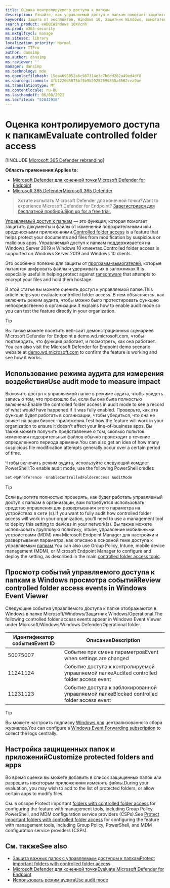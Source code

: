 ```yaml
---
title: Оценка контролируемого доступа к папкам
description: Узнайте, как управляемый доступ к папкам помогает защитить файлы от изменения вредоносными приложениями.
keywords: Защита от эксплойтов, Windows 10, защитник Windows, вымогателей, защита, оценка, тестирование, демонстрация, попытка
search.product: eADQiWindows 10XVcnh
ms.prod: m365-security
ms.mktglfcycl: manage
ms.sitesec: library
localization_priority: Normal
audience: ITPro
author: dansimp
ms.author: dansimp
ms.reviewer: ''
manager: dansimp
ms.technology: mde
ms.openlocfilehash: 15ea4696052a6c987314e3c7b0dd282a49ed4df8
ms.sourcegitcommit: 4fb1226d5875bf5b9b29252596855a6562cea9ae
ms.translationtype: MT
ms.contentlocale: ru-RU
ms.lasthandoff: 06/08/2021
ms.locfileid: "52842918"
---
```

# <a name="evaluate-controlled-folder-access"></a><span data-ttu-id="5f5e9-104">Оценка контролируемого доступа к папкам</span><span class="sxs-lookup"><span data-stu-id="5f5e9-104">Evaluate controlled folder access</span></span>

[!INCLUDE [Microsoft 365 Defender rebranding](../../includes/microsoft-defender.md)]

<span data-ttu-id="5f5e9-105">**Область применения:**</span><span class="sxs-lookup"><span data-stu-id="5f5e9-105">**Applies to:**</span></span>
- [<span data-ttu-id="5f5e9-106">Microsoft Defender для конечной точки</span><span class="sxs-lookup"><span data-stu-id="5f5e9-106">Microsoft Defender for Endpoint</span></span>](https://go.microsoft.com/fwlink/?linkid=2154037)
- [<span data-ttu-id="5f5e9-107">Microsoft 365 Defender</span><span class="sxs-lookup"><span data-stu-id="5f5e9-107">Microsoft 365 Defender</span></span>](https://go.microsoft.com/fwlink/?linkid=2118804)

><span data-ttu-id="5f5e9-108">Хотите испытать Microsoft Defender для конечной точки?</span><span class="sxs-lookup"><span data-stu-id="5f5e9-108">Want to experience Microsoft Defender for Endpoint?</span></span> [<span data-ttu-id="5f5e9-109">Зарегистрився для бесплатной пробной.</span><span class="sxs-lookup"><span data-stu-id="5f5e9-109">Sign up for a free trial.</span></span>](https://www.microsoft.com/microsoft-365/windows/microsoft-defender-atp?ocid=docs-wdatp-enablesiem-abovefoldlink)


<span data-ttu-id="5f5e9-110">[Управляемый доступ к папкам](controlled-folders.md) — это функция, которая помогает защитить документы и файлы от изменений подозрительными или вредоносными приложениями.</span><span class="sxs-lookup"><span data-stu-id="5f5e9-110">[Controlled folder access](controlled-folders.md) is a feature that helps protect your documents and files from modification by suspicious or malicious apps.</span></span> <span data-ttu-id="5f5e9-111">Управляемый доступ к папкам поддерживается на Windows Server 2019 и Windows 10 клиентах.</span><span class="sxs-lookup"><span data-stu-id="5f5e9-111">Controlled folder access is supported on Windows Server 2019 and Windows 10 clients.</span></span>

<span data-ttu-id="5f5e9-112">Это особенно полезно для защиты от [программ-вымогателей,](https://www.microsoft.com/wdsi/threats/ransomware) которые пытаются шифровать файлы и удерживать их в заложниках.</span><span class="sxs-lookup"><span data-stu-id="5f5e9-112">It is especially useful in helping protect against [ransomware](https://www.microsoft.com/wdsi/threats/ransomware) that attempts to encrypt your files and hold them hostage.</span></span>

<span data-ttu-id="5f5e9-113">В этой статье вы можете оценить доступ к управляемой папке.</span><span class="sxs-lookup"><span data-stu-id="5f5e9-113">This article helps you evaluate controlled folder access.</span></span> <span data-ttu-id="5f5e9-114">В нем объясняется, как включить режим аудита, чтобы можно было протестировать функцию непосредственно в организации.</span><span class="sxs-lookup"><span data-stu-id="5f5e9-114">It explains how to enable audit mode so you can test the feature directly in your organization.</span></span>

> [!TIP]
> <span data-ttu-id="5f5e9-115">Вы также можете посетить веб-сайт демонстрационных сценариев Microsoft Defender for Endpoint в demo.wd.microsoft.com, чтобы подтвердить, что функция работает, и посмотреть, как она работает. [](https://demo.wd.microsoft.com?ocid=cx-wddocs-testground)</span><span class="sxs-lookup"><span data-stu-id="5f5e9-115">You can also visit the Microsoft Defender for Endpoint demo scenario website at [demo.wd.microsoft.com](https://demo.wd.microsoft.com?ocid=cx-wddocs-testground) to confirm the feature is working and see how it works.</span></span>

## <a name="use-audit-mode-to-measure-impact"></a><span data-ttu-id="5f5e9-116">Использование режима аудита для измерения воздействия</span><span class="sxs-lookup"><span data-stu-id="5f5e9-116">Use audit mode to measure impact</span></span>

<span data-ttu-id="5f5e9-117">Включить доступ к управляемой папке в режиме  аудита, чтобы увидеть запись о том, что произошло бы, если бы она была полностью включена.</span><span class="sxs-lookup"><span data-stu-id="5f5e9-117">Enable the controlled folder access in audit mode to see a record of what *would* have happened if it was fully enabled.</span></span> <span data-ttu-id="5f5e9-118">Проверьте, как эта функция будет работать в организации, чтобы убедиться, что она не влияет на ваши бизнес-приложения.</span><span class="sxs-lookup"><span data-stu-id="5f5e9-118">Test how the feature will work in your organization to ensure it doesn't affect your line-of-business apps.</span></span> <span data-ttu-id="5f5e9-119">Вы также можете получить представление о том, сколько попыток изменения подозрительных файлов обычно происходит в течение определенного периода времени.</span><span class="sxs-lookup"><span data-stu-id="5f5e9-119">You can also get an idea of how many suspicious file modification attempts generally occur over a certain period of time.</span></span>

<span data-ttu-id="5f5e9-120">Чтобы включить режим аудита, используйте следующий комдлет PowerShell:</span><span class="sxs-lookup"><span data-stu-id="5f5e9-120">To enable audit mode, use the following PowerShell cmdlet:</span></span>

```PowerShell
Set-MpPreference -EnableControlledFolderAccess AuditMode
```

> [!TIP]
> <span data-ttu-id="5f5e9-121">Если вы хотите полностью проверять, как будет работать управляемый доступ к папкам в организации, вам потребуется использовать средство управления для развертывания этого параметра на устройствах в сети (s).</span><span class="sxs-lookup"><span data-stu-id="5f5e9-121">If you want to fully audit how controlled folder access will work in your organization, you'll need to use a management tool to deploy this setting to devices in your network(s).</span></span>
<span data-ttu-id="5f5e9-122">Вы также можете использовать групповую политику, intune, управление мобильными устройствами (MDM) или Microsoft Endpoint Manager для настройки и развертывания параметра, как описано в основной теме доступа к управляемым [папкам](controlled-folders.md).</span><span class="sxs-lookup"><span data-stu-id="5f5e9-122">You can also use Group Policy, Intune, mobile device management (MDM), or Microsoft Endpoint Manager to configure and deploy the setting, as described in the main [controlled folder access topic](controlled-folders.md).</span></span>

## <a name="review-controlled-folder-access-events-in-windows-event-viewer"></a><span data-ttu-id="5f5e9-123">Просмотр событий управляемого доступа к папкам в Windows просмотра событий</span><span class="sxs-lookup"><span data-stu-id="5f5e9-123">Review controlled folder access events in Windows Event Viewer</span></span>

<span data-ttu-id="5f5e9-124">Следующие события управляемого доступа к папке отображаются в Windows в папке Microsoft/Windows/Защитник Windows/Operational.</span><span class="sxs-lookup"><span data-stu-id="5f5e9-124">The following controlled folder access events appear in Windows Event Viewer under Microsoft/Windows/Windows Defender/Operational folder.</span></span>

<span data-ttu-id="5f5e9-125">Идентификатор события</span><span class="sxs-lookup"><span data-stu-id="5f5e9-125">Event ID</span></span> | <span data-ttu-id="5f5e9-126">Описание</span><span class="sxs-lookup"><span data-stu-id="5f5e9-126">Description</span></span>
-|-
 <span data-ttu-id="5f5e9-127">5007</span><span class="sxs-lookup"><span data-stu-id="5f5e9-127">5007</span></span> | <span data-ttu-id="5f5e9-128">Событие при смене параметров</span><span class="sxs-lookup"><span data-stu-id="5f5e9-128">Event when settings are changed</span></span>
 <span data-ttu-id="5f5e9-129">1124</span><span class="sxs-lookup"><span data-stu-id="5f5e9-129">1124</span></span> | <span data-ttu-id="5f5e9-130">Событие доступа к контролируемой управляемой папке</span><span class="sxs-lookup"><span data-stu-id="5f5e9-130">Audited controlled folder access event</span></span>
 <span data-ttu-id="5f5e9-131">1123</span><span class="sxs-lookup"><span data-stu-id="5f5e9-131">1123</span></span> | <span data-ttu-id="5f5e9-132">Событие доступа к заблокированной управляемой папке</span><span class="sxs-lookup"><span data-stu-id="5f5e9-132">Blocked controlled folder access event</span></span>

> [!TIP]
> <span data-ttu-id="5f5e9-133">Вы можете настроить подписку [Windows для](/windows/win32/wec/setting-up-a-source-initiated-subscription) централизованного сбора журналов.</span><span class="sxs-lookup"><span data-stu-id="5f5e9-133">You can configure a [Windows Event Forwarding subscription](/windows/win32/wec/setting-up-a-source-initiated-subscription) to collect the logs centrally.</span></span> 

## <a name="customize-protected-folders-and-apps"></a><span data-ttu-id="5f5e9-134">Настройка защищенных папок и приложений</span><span class="sxs-lookup"><span data-stu-id="5f5e9-134">Customize protected folders and apps</span></span>

<span data-ttu-id="5f5e9-135">Во время оценки вы можете добавить в список защищенных папок или разрешить некоторым приложениям изменять файлы.</span><span class="sxs-lookup"><span data-stu-id="5f5e9-135">During your evaluation, you may wish to add to the list of protected folders, or allow certain apps to modify files.</span></span>

<span data-ttu-id="5f5e9-136">См. в обзоре Protect important [folders with controlled folder access](controlled-folders.md) for configuring the feature with management tools, including Group Policy, PowerShell, and MDM configuration service providers (CSPs).</span><span class="sxs-lookup"><span data-stu-id="5f5e9-136">See [Protect important folders with controlled folder access](controlled-folders.md) for configuring the feature with management tools, including Group Policy, PowerShell, and MDM configuration service providers (CSPs).</span></span>

## <a name="see-also"></a><span data-ttu-id="5f5e9-137">См. также</span><span class="sxs-lookup"><span data-stu-id="5f5e9-137">See also</span></span>

* [<span data-ttu-id="5f5e9-138">Защита важных папок с управляемым доступом к папкам</span><span class="sxs-lookup"><span data-stu-id="5f5e9-138">Protect important folders with controlled folder access</span></span>](controlled-folders.md)
* [<span data-ttu-id="5f5e9-139">Microsoft Defender для конечной точки</span><span class="sxs-lookup"><span data-stu-id="5f5e9-139">Evaluate Microsoft Defender for Endpoint</span></span>](evaluate-mde.md)
* [<span data-ttu-id="5f5e9-140">Использовать режим аудита</span><span class="sxs-lookup"><span data-stu-id="5f5e9-140">Use audit mode</span></span>](audit-windows-defender.md)
